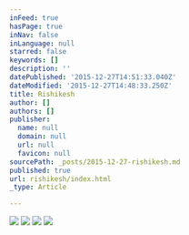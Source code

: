 ```yaml
---
inFeed: true
hasPage: true
inNav: false
inLanguage: null
starred: false
keywords: []
description: ''
datePublished: '2015-12-27T14:51:33.040Z'
dateModified: '2015-12-27T14:48:33.250Z'
title: Rishikesh
author: []
authors: []
publisher:
  name: null
  domain: null
  url: null
  favicon: null
sourcePath: _posts/2015-12-27-rishikesh.md
published: true
url: rishikesh/index.html
_type: Article

---
```

![](https://the-grid-user-content.s3-us-west-2.amazonaws.com/ab65e5f9-c19f-423e-b598-08e55e0ce655.jpg)
![](https://the-grid-user-content.s3-us-west-2.amazonaws.com/51796580-17b7-42b1-bed9-338578092221.jpg)
![](https://the-grid-user-content.s3-us-west-2.amazonaws.com/cf65fee5-b285-4d1c-a709-690923c4bfd1.jpg)
![](https://the-grid-user-content.s3-us-west-2.amazonaws.com/0a8ba425-f3a6-4e13-a134-339a14a4fd14.jpg)